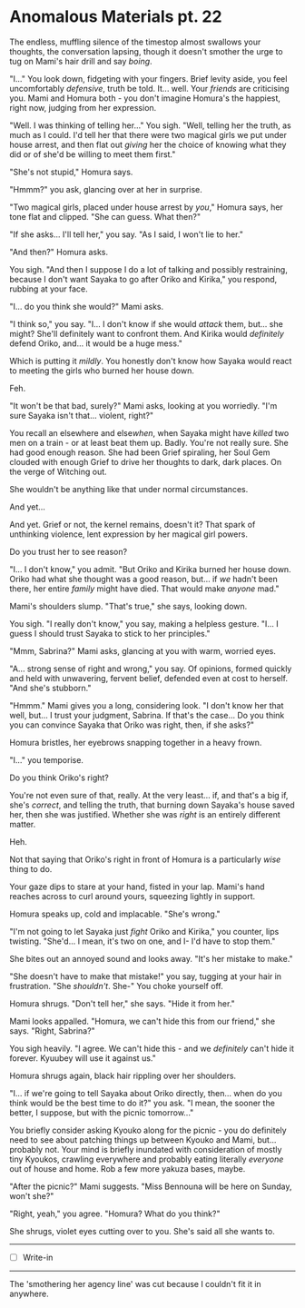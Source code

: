 # Anomalous Materials pt. 22

The endless, muffling silence of the timestop almost swallows your thoughts, the conversation lapsing, though it doesn't smother the urge to tug on Mami's hair drill and say *boing*.

"I..." You look down, fidgeting with your fingers. Brief levity aside, you feel uncomfortably *defensive*, truth be told. It... well. Your *friends* are criticising you. Mami and Homura both - you don't imagine Homura's the happiest, right now, judging from her expression.

"Well. I was thinking of telling her..." You sigh. "Well, telling her the truth, as much as I could. I'd tell her that there were two magical girls we put under house arrest, and then flat out *giving* her the choice of knowing what they did or of she'd be willing to meet them first."

"She's not stupid," Homura says.

"Hmmm?" you ask, glancing over at her in surprise.

"Two magical girls, placed under house arrest by *you*," Homura says, her tone flat and clipped. "She can guess. What then?"

"If she asks... I'll tell her," you say. "As I said, I won't lie to her."

"And then?" Homura asks.

You sigh. "And then I suppose I do a lot of talking and possibly restraining, because I don't want Sayaka to go after Oriko and Kirika," you respond, rubbing at your face.

"I... do you think she would?" Mami asks.

"I think so," you say. "I... I don't know if she would *attack* them, but... she might? She'll definitely want to confront them. And Kirika would *definitely* defend Oriko, and... it would be a huge mess."

Which is putting it *mildly*. You honestly don't know how Sayaka would react to meeting the girls who burned her house down.

Feh.

"It won't be that bad, surely?" Mami asks, looking at you worriedly. "I'm sure Sayaka isn't that... violent, right?"

You recall an elsewhere and else*when*, when Sayaka might have *killed* two men on a train - or at least beat them up. Badly. You're not really sure. She had good enough reason. She had been Grief spiraling, her Soul Gem clouded with enough Grief to drive her thoughts to dark, dark places. On the verge of Witching out.

She wouldn't be anything like that under normal circumstances.

And yet...

And yet. Grief or not, the kernel remains, doesn't it? That spark of unthinking violence, lent expression by her magical girl powers.

Do you trust her to see reason?

"I... I don't know," you admit. "But Oriko and Kirika burned her house down. Oriko had what she thought was a good reason, but... if *we* hadn't been there, her entire *family* might have died. That would make *anyone* mad."

Mami's shoulders slump. "That's true," she says, looking down.

You sigh. "I really don't know," you say, making a helpless gesture. "I... I guess I should trust Sayaka to stick to her principles."

"Mmm, Sabrina?" Mami asks, glancing at you with warm, worried eyes.

"A... strong sense of right and wrong," you say. Of opinions, formed quickly and held with unwavering, fervent belief, defended even at cost to herself. "And she's stubborn."

"Hmmm." Mami gives you a long, considering look. "I don't know her that well, but... I trust your judgment, Sabrina. If that's the case... Do you think you can convince Sayaka that Oriko was right, then, if she asks?"

Homura bristles, her eyebrows snapping together in a heavy frown.

"I..." you temporise.

Do you think Oriko's right?

You're not even sure of that, really. At the very least... if, and that's a big if, she's *correct*, and telling the truth, that burning down Sayaka's house saved her, then she was justified. Whether she was *right* is an entirely different matter.

Heh.

Not that saying that Oriko's right in front of Homura is a particularly *wise* thing to do.

Your gaze dips to stare at your hand, fisted in your lap. Mami's hand reaches across to curl around yours, squeezing lightly in support.

Homura speaks up, cold and implacable. "She's wrong."

"I'm not going to let Sayaka just *fight* Oriko and Kirika," you counter, lips twisting. "She'd... I mean, it's two on one, and I- I'd have to stop them."

She bites out an annoyed sound and looks away. "It's her mistake to make."

"She doesn't have to make that mistake!" you say, tugging at your hair in frustration. "She *shouldn't*. She-" You choke yourself off.

Homura shrugs. "Don't tell her," she says. "Hide it from her."

Mami looks appalled. "Homura, we can't hide this from our friend," she says. "Right, Sabrina?"

You sigh heavily. "I agree. We can't hide this - and we *definitely* can't hide it forever. Kyuubey will use it against us."

Homura shrugs again, black hair rippling over her shoulders.

"I... if we're going to tell Sayaka about Oriko directly, then... when do you think would be the best time to do it?" you ask. "I mean, the sooner the better, I suppose, but with the picnic tomorrow\..."

You briefly consider asking Kyouko along for the picnic - you do definitely need to see about patching things up between Kyouko and Mami, but... probably not. Your mind is briefly inundated with consideration of mostly tiny Kyoukos, crawling everywhere and probably eating literally *everyone* out of house and home. Rob a few more yakuza bases, maybe.

"After the picnic?" Mami suggests. "Miss Bennouna will be here on Sunday, won't she?"

"Right, yeah," you agree. "Homura? What do you think?"

She shrugs, violet eyes cutting over to you. She's said all she wants to.

---

- [ ] Write-in

---

The 'smothering her agency line' was cut because I couldn't fit it in anywhere.
